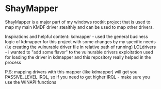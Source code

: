 # ShayMapper
ShayMapper is a major part of my windows rootkit project that is used to map my main KMDF driver stealthly and can be used to map other drivers.

Inspirations and helpful content:
kdmapper - used the general business logic of kdmapper for this project with some changes by my specific needs (i.e creating the vulnurable driver file in relative path of running)
LOLdrivers - i wanted to "add some flavor" to the vulnurable drivers exploitation used for loading the driver in kdmapper and this repository really helped in the process

P.S: mapping drivers with this mapper (like kdmapper) will get you PASSIVE_LEVEL IRQL, so if you need to get higher IRQL - make sure you use the WINAPI functions 

